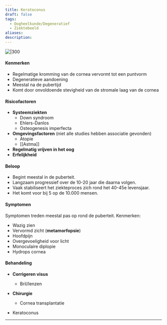 ```yaml
---
title: Keratoconus
draft: false
tags:
  - Oogheelkunde/Degeneratief
  - Ziektebeeld
aliases: 
description: 
---
```


![|300](https://i.imgur.com/woheTrk.png)


#### Kenmerken
- Regelmatige kromming van de cornea vervormt tot een puntvorm
- Degeneratieve aandoening
- Meestal na de pubertijd
- Komt door onvoldoende stevigheid van de stromale laag van de cornea

#### Risicofactoren
- **Systeemziekten**
	- Down syndroom
	- Ehlers-Danlos
	- Osteogenesis imperfecta
- **Omgevingsfactoren** (niet alle studies hebben associatie gevonden)
	- Atopie 
	- [[Astma]]
- **Regelmatig vrijven in het oog**
-  **Erfelijkheid**



#### Beloop
-   Begint meestal in de puberteit.
-   Langzaam progressief over de 10-20 jaar die daarna volgen.
-   Vaak stabiliseert het ziekteproces zich rond het 40-45e levensjaar.
-   Het komt voor bij 5 op de 10.000 mensen.

#### Symptomen
Symptomen treden meestal pas op rond de puberteit. Kenmerken:

- Wazig zien
- Vervormd zicht (**metamorfopsie**)
- Hoofdpijn
- Overgevoeligheid voor licht
- Monoculaire diplopie
- Hydrops cornea

#### Behandeling
- **Corrigeren visus**
	- Bril/lenzen
- **Chirurgie**
	- Cornea transplantatie


- Keratoconus


---

